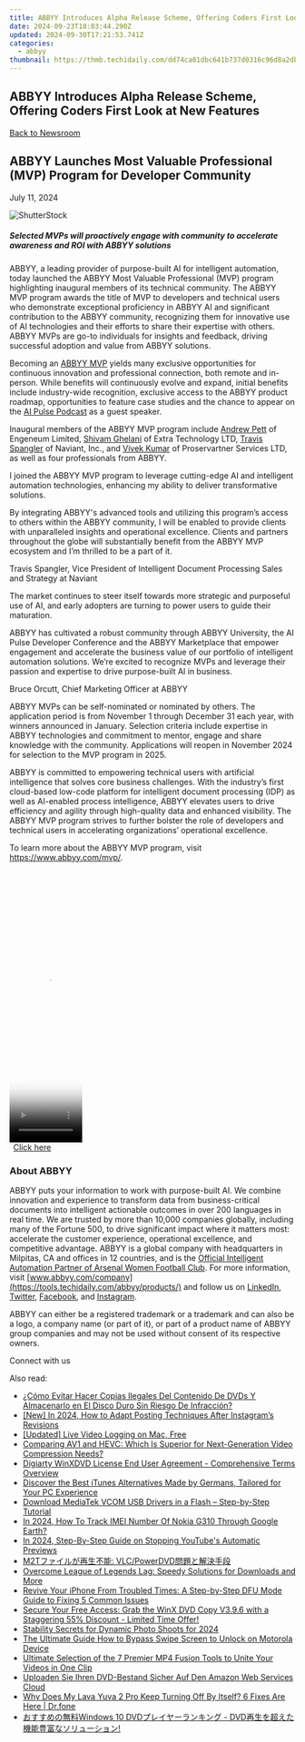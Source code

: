 ```yaml
---
title: ABBYY Introduces Alpha Release Scheme, Offering Coders First Look at New Features
date: 2024-09-23T18:03:44.290Z
updated: 2024-09-30T17:21:53.741Z
categories:
  - abbyy
thumbnail: https://thmb.techidaily.com/dd74ca01dbc641b737d0316c96d8a2db1900c3240cb26343210c013c6153bd21.jpg
---
```


## ABBYY Introduces Alpha Release Scheme, Offering Coders First Look at New Features

[Back to Newsroom](https://tools.techidaily.com/abbyy/products/)

## ABBYY Launches Most Valuable Professional (MVP) Program for Developer Community

July 11, 2024

![ShutterStock](https://content.abbyy.com/-/media/project/abbyy/abbyy/branchtemplates/shutterstock_1272462163_1296-x-729.jpg?h=729&iar=0&w=1296)

##### Selected MVPs will proactively engage with community to accelerate awareness and ROI with ABBYY solutions

ABBYY, a leading provider of purpose-built AI for intelligent automation, today launched the ABBYY Most Valuable Professional (MVP) program highlighting inaugural members of its technical community. The ABBYY MVP program awards the title of MVP to developers and technical users who demonstrate exceptional proficiency in ABBYY AI and significant contribution to the ABBYY community, recognizing them for innovative use of AI technologies and their efforts to share their expertise with others. ABBYY MVPs are go-to individuals for insights and feedback, driving successful adoption and value from ABBYY solutions.

Becoming an [ABBYY MVP](https://tools.techidaily.com/abbyy/products/) yields many exclusive opportunities for continuous innovation and professional connection, both remote and in-person. While benefits will continuously evolve and expand, initial benefits include industry-wide recognition, exclusive access to the ABBYY product roadmap, opportunities to feature case studies and the chance to appear on the [AI Pulse Podcast](https://www.youtube.com/playlist?list=PLcawcg-HXtXeE7L%5FeP5yIE8vg64jhaUXj) as a guest speaker.

Inaugural members of the ABBYY MVP program include [Andrew Pett](https://uk.linkedin.com/in/andrew-pett-b949883) of Engeneum Limited, [Shivam Ghelani](https://www.linkedin.com/in/shivghelani/) of Extra Technology LTD, [Travis Spangler](http://www.linkedin.com/in/travis-spangler-34625060) of Naviant, Inc., and [Vivek Kumar](https://www.linkedin.com/in/vivek-kumar-a605233a/) of Proservartner Services LTD, as well as four professionals from ABBYY.

I joined the ABBYY MVP program to leverage cutting-edge AI and intelligent automation technologies, enhancing my ability to deliver transformative solutions.

By integrating ABBYY's advanced tools and utilizing this program’s access to others within the ABBYY community, I will be enabled to provide clients with unparalleled insights and operational excellence. Clients and partners throughout the globe will substantially benefit from the ABBYY MVP ecosystem and I’m thrilled to be a part of it.

Travis Spangler, Vice President of Intelligent Document Processing Sales and Strategy at Naviant

The market continues to steer itself towards more strategic and purposeful use of AI, and early adopters are turning to power users to guide their maturation.

ABBYY has cultivated a robust community through ABBYY University, the AI Pulse Developer Conference and the ABBYY Marketplace that empower engagement and accelerate the business value of our portfolio of intelligent automation solutions. We’re excited to recognize MVPs and leverage their passion and expertise to drive purpose-built AI in business.

Bruce Orcutt, Chief Marketing Officer at ABBYY

ABBYY MVPs can be self-nominated or nominated by others. The application period is from November 1 through December 31 each year, with winners announced in January. Selection criteria include expertise in ABBYY technologies and commitment to mentor, engage and share knowledge with the community. Applications will reopen in November 2024 for selection to the MVP program in 2025.

ABBYY is committed to empowering technical users with artificial intelligence that solves core business challenges. With the industry’s first cloud-based low-code platform for intelligent document processing (IDP) as well as AI-enabled process intelligence, ABBYY elevates users to drive efficiency and agility through high-quality data and enhanced visibility. The ABBYY MVP program strives to further bolster the role of developers and technical users in accelerating organizations’ operational excellence.

To learn more about the ABBYY MVP program, visit <https://www.abbyy.com/mvp/>.

<!-- affiliate ads begin -->
<span id="1975555">
					<video width="128" height="480" style="cursor:pointer"
           poster="//a.impactradius-go.com/display-clicktoplayimage/1975555.png"
           onclick="if(!this.playClicked){this.play();this.setAttribute('controls',true);this.playClicked=true;}">
	   <source src="//a.impactradius-go.com/display-ad/22993-1975555">
	   <img src="//a.impactradius-go.com/display-clicktoplayimage/1975555.png" style="border: none; height: 100%; width: 100%; object-fit: contain">
	</video>
	<div style="width:80px;text-align:center"><a href="javascript:window.open(decodeURIComponent('https%3A%2F%2Fhomestyler.sjv.io%2Fc%2F5597632%2F1975555%2F22993'), '_blank');void(0);">Click here</a></div>
</span>
<img height="0" width="0" src="https://imp.pxf.io/i/5597632/1975555/22993" style="position:absolute;visibility:hidden;" border="0" />
<!-- affiliate ads end -->

### About ABBYY

ABBYY puts your information to work with purpose-built AI. We combine innovation and experience to transform data from business-critical documents into intelligent actionable outcomes in over 200 languages in real time. We are trusted by more than 10,000 companies globally, including many of the Fortune 500, to drive significant impact where it matters most: accelerate the customer experience, operational excellence, and competitive advantage. ABBYY is a global company with headquarters in Milpitas, CA and offices in 12 countries, and is the [Official Intelligent Automation Partner of Arsenal Women Football Club](https://tools.techidaily.com/abbyy/products/). For more information, visit [www.abbyy.com/company](https://tools.techidaily.com/abbyy/products/) and follow us on [LinkedIn](https://www.linkedin.com/company/abbyy), [Twitter](https://twitter.com/ABBYY%5FSoftware), [Facebook](https://www.facebook.com/ABBYYsoft), and [Instagram](https://www.instagram.com/abbyyglobal/).

ABBYY can either be a registered trademark or a trademark and can also be a logo, a company name (or part of it), or part of a product name of ABBYY group companies and may not be used without consent of its respective owners.

Connect with us

<ins class="adsbygoogle"
     style="display:block"
     data-ad-format="autorelaxed"
     data-ad-client="ca-pub-7571918770474297"
     data-ad-slot="1223367746"></ins>

<ins class="adsbygoogle"
     style="display:block"
     data-ad-client="ca-pub-7571918770474297"
     data-ad-slot="8358498916"
     data-ad-format="auto"
     data-full-width-responsive="true"></ins>

<span class="atpl-alsoreadstyle">Also read:</span>
<div><ul>
<li><a href="https://discover-blog.techidaily.com/como-evitar-hacer-copias-ilegales-del-contenido-de-dvds-y-almacenarlo-en-el-disco-duro-sin-riesgo-de-infraccion/"><u>¿Cómo Evitar Hacer Copias Ilegales Del Contenido De DVDs Y Almacenarlo en El Disco Duro Sin Riesgo De Infracción?</u></a></li>
<li><a href="https://instagram-clips.techidaily.com/new-in-2024-how-to-adapt-posting-techniques-after-instagrams-revisions/"><u>[New] In 2024, How to Adapt Posting Techniques After Instagram’s Revisions</u></a></li>
<li><a href="https://on-screen-recording.techidaily.com/updated-live-video-logging-on-mac-free/"><u>[Updated] Live Video Logging on Mac, Free</u></a></li>
<li><a href="https://discover-blog.techidaily.com/comparing-av1-and-hevc-which-is-superior-for-next-generation-video-compression-needs/"><u>Comparing AV1 and HEVC: Which Is Superior for Next-Generation Video Compression Needs?</u></a></li>
<li><a href="https://discover-blog.techidaily.com/digiarty-winxdvd-license-end-user-agreement-comprehensive-terms-overview/"><u>Digiarty WinXDVD License End User Agreement - Comprehensive Terms Overview</u></a></li>
<li><a href="https://discover-blog.techidaily.com/discover-the-best-itunes-alternatives-made-by-germans-tailored-for-your-pc-experience/"><u>Discover the Best iTunes Alternatives Made by Germans, Tailored for Your PC Experience</u></a></li>
<li><a href="https://win-amazing.techidaily.com/download-mediatek-vcom-usb-drivers-in-a-flash-step-by-step-tutorial/"><u>Download MediaTek VCOM USB Drivers in a Flash – Step-by-Step Tutorial</u></a></li>
<li><a href="https://easy-unlock-android.techidaily.com/in-2024-how-to-track-imei-number-of-nokia-g310-through-google-earth-by-drfone-android/"><u>In 2024, How To Track IMEI Number Of Nokia G310 Through Google Earth?</u></a></li>
<li><a href="https://extra-approaches.techidaily.com/in-2024-step-by-step-guide-on-stopping-youtubes-automatic-previews/"><u>In 2024, Step-By-Step Guide on Stopping YouTube's Automatic Previews</u></a></li>
<li><a href="https://discover-blog.techidaily.com/m2t-vlcpowerdvd/"><u>M2Tファイルが再生不能: VLC/PowerDVD問題と解決手段</u></a></li>
<li><a href="https://win-howtos.techidaily.com/overcome-league-of-legends-lag-speedy-solutions-for-downloads-and-more/"><u>Overcome League of Legends Lag: Speedy Solutions for Downloads and More</u></a></li>
<li><a href="https://fox-that.techidaily.com/revive-your-iphone-from-troubled-times-a-step-by-step-dfu-mode-guide-to-fixing-5-common-issues/"><u>Revive Your iPhone From Troubled Times: A Step-by-Step DFU Mode Guide to Fixing 5 Common Issues</u></a></li>
<li><a href="https://discover-blog.techidaily.com/secure-your-free-access-grab-the-winx-dvd-copy-v396-with-a-staggering-55-discount-limited-time-offer/"><u>Secure Your Free Access: Grab the WinX DVD Copy V3.9.6 with a Staggering 55% Discount - Limited Time Offer!</u></a></li>
<li><a href="https://fox-helps.techidaily.com/stability-secrets-for-dynamic-photo-shoots-for-2024/"><u>Stability Secrets for Dynamic Photo Shoots for 2024</u></a></li>
<li><a href="https://android-unlock.techidaily.com/the-ultimate-guide-how-to-bypass-swipe-screen-to-unlock-on-motorola-device-by-drfone-android/"><u>The Ultimate Guide How to Bypass Swipe Screen to Unlock on Motorola Device</u></a></li>
<li><a href="https://discover-blog.techidaily.com/ultimate-selection-of-the-7-premier-mp4-fusion-tools-to-unite-your-videos-in-one-clip/"><u>Ultimate Selection of the 7 Premier MP4 Fusion Tools to Unite Your Videos in One Clip</u></a></li>
<li><a href="https://discover-blog.techidaily.com/uploaden-sie-ihren-dvd-bestand-sicher-auf-den-amazon-web-services-cloud/"><u>Uploaden Sie Ihren DVD-Bestand Sicher Auf Den Amazon Web Services Cloud</u></a></li>
<li><a href="https://howto.techidaily.com/why-does-my-lava-yuva-2-pro-keep-turning-off-by-itself-6-fixes-are-here-drfone-by-drfone-fix-android-problems-fix-android-problems/"><u>Why Does My Lava Yuva 2 Pro Keep Turning Off By Itself? 6 Fixes Are Here | Dr.fone</u></a></li>
<li><a href="https://discover-blog.techidaily.com/1725289895220-windows-10-dvd-dvd/"><u>おすすめの無料Windows 10 DVDプレイヤーランキング - DVD再生を超えた機能豊富なソリューション!</u></a></li>
</ul></div>

